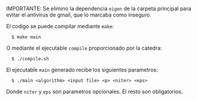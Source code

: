 IMPORTANTE: Se elimino la dependencia `eigen` de la carpeta principal para
evitar el antivirus de gmail, que lo marcaba como inseguro.

El codigo se puede compilar mediante `make`:
```
  $ make main
```

O mediante el ejecutable `compile` proporcionado por la catedra:
```
  $ ./compile.sh
```

El ejecutable `main` generado recibe los siguientes parametros:
```
  $ ./main <algorithm> <input file> <p> <niter> <eps>
```
  Donde `niter` y `eps` son parametros opcionales. El resto son obligatorios.